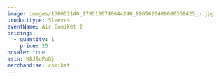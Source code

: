 ```yaml
---
image: images/130052140_1795136740644240_8865620409680368425_n.jpg
producttype: Sleeves
eventName: Air Comiket 2
pricings:
  - quantity: 1
    price: 25
onsale: true
asin: K8J9oPoGj
merchandise: comiket
---
```

